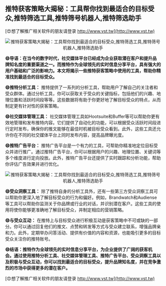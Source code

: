 ## **推特获客策略大揭秘：工具帮你找到最适合的目标受众,推特筛选工具,推特筛号机器人,推特筛选助手**

[😍想了解推广相关软件的朋友请登录 http://www.vst.tw](http://www.vst.tw)

 <center><img src="https://vst.tw/MP4/tuiguang/png/6.png" alt="推特获客策略大揭秘：工具帮你找到最适合的目标受众,推特筛选工具,推特筛号机器人,推特筛选助手"></center>

**😄导语：在当今的数字时代，社交媒体平台已经成为企业获取潜在客户和提升品牌知名度的重要渠道之一。而推特作为全球领先的实时信息分享平台，具有强大的用户基础和广泛的影响力。本文将揭示一些推特获客策略中使用的工具，帮助你精准找到最适合的目标受众。**

**😄推特分析工具：**
推特提供了一系列的分析工具，帮助用户了解自己的关注者和受众群体。通过分析工具，你可以获取关于受众的关键指标，包括他们的兴趣、地理位置和活跃时间段等等。这些数据将有助于你更好地了解目标受众的特点，从而制定更有针对性的获客策略。

**😄社交媒体管理工具：**
社交媒体管理工具如Hootsuite和Buffer等可以帮助你更有效地管理和发布推特内容。它们提供了自动化的功能，可以根据受众活跃时间段进行定时发布，确保你的推文能够在最佳时机被目标受众看到。此外，这些工具还允许你在不同的社交媒体平台上同时发布内容，提高品牌曝光度。

**😄推特广告平台：**
推特广告平台是一个有力的工具，可帮助你精准地定位目标受众并进行推广。通过推特广告平台，你可以根据用户的兴趣、地理位置、关键词等多个维度进行定向投放。此外，推特广告平台还提供了实时跟踪和分析功能，帮助你评估广告效果并进行优化。

 <center><img src="https://vst.tw/MP4/tuiguang/png/4.png" alt="推特获客策略大揭秘：工具帮你找到最适合的目标受众,推特筛选工具,推特筛号机器人,推特筛选助手"></center>

**😄受众洞察工具：**
除了推特自身的分析工具外，还有一些第三方受众洞察工具可以帮助你更深入地了解目标受众的行为和偏好。例如，Brandwatch和Audiense等工具可以帮助你监测关于你品牌或行业的对话，并识别潜在客户。这些工具的使用将使你能够更准确地了解目标受众，并制定相应的营销策略。

**😄与受众互动：**
在推特上与目标受众进行积极互动是获客策略中不可或缺的一部分。你可以通过回复他们的推文、点赞和转发等方式与受众建立联系，增强品牌亲和力。此外，定期举办问答活动、提供有价值的内容和资源，也能吸引更多的目标受众关注你的推特账号。

**😄结语：推特作为全球领先的实时信息分享平台，为企业提供了广阔的获客机会。通过使用推特分析工具、社交媒体管理工具、推特广告平台、受众洞察工具以及积极与受众互动，你可以找到最适合的目标受众，提升品牌知名度，并在竞争激烈的市场中获得更多的潜在客户。**

[😍想了解推广相关软件的朋友请登录 http://www.vst.tw](http://www.vst.tw)




